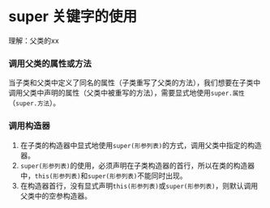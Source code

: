 # super 关键字的使用

理解：父类的xx

### 调用父类的属性或方法

当子类和父类中定义了同名的属性（子类重写了父类的方法），我们想要在子类中调用父类中声明的属性（父类中被重写的方法），需要显式地使用`super.属性` （`super.方法`）。

### 调用构造器

1. 在子类的构造器中显式地使用`super(形参列表)`的方式，调用父类中指定的构造器。
2. `super(形参列表)`的使用，必须声明在子类构造器的首行，所以在类的构造器中，`this(形参列表)`和`super(形参列表)`不能同时出现。
3. 在构造器首行，没有显式声明`this(形参列表)`或`super(形参列表)`，则默认调用父类中的空参构造器。